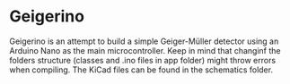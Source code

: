 # Geigerino

Geigerino is an attempt to build a simple Geiger-Müller detector using an Arduino Nano as the main microcontroller. Keep in mind that changinf the folders structure (classes and .ino files in app folder) might throw errors when compiling.
The KiCad files can be found in the schematics folder. 



